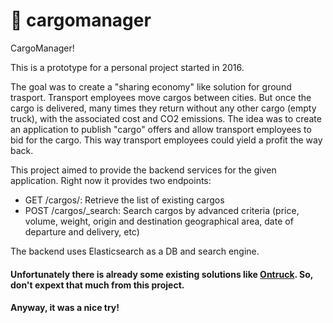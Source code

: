 # :truck: cargomanager

CargoManager!

This is a prototype for a personal project started in 2016.

The goal was to create a "sharing economy" like solution for ground trasport.
Transport employees move cargos between cities. But once the cargo is delivered, many times they return without any other cargo (empty truck), with the associated cost and CO2 emissions.
The idea was to create an application to publish "cargo" offers and allow transport employees to bid for the cargo. This way transport employees could yield a profit the way back.

This project aimed to provide the backend services for the given application. Right now it provides two endpoints:
 * GET /cargos/: Retrieve the list of existing cargos
 * POST /cargos/_search: Search cargos by advanced criteria (price, volume, weight, origin and destination geographical area, date of departure and delivery, etc)

The backend uses Elasticsearch as a DB and search engine.

#### Unfortunately there is already some existing solutions like [Ontruck](https://www.ontruck.com/). So, don't expext that much from this project.
#### Anyway, it was a nice try!
